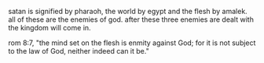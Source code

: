 satan is signified by pharaoh, the world by egypt and the flesh by amalek. all of 
these are the enemies of god. after these three enemies are dealt with the kingdom
will come in.

rom 8:7, "the mind set on the flesh is enmity against God; for it is not subject to the law of God, neither indeed can it be."
